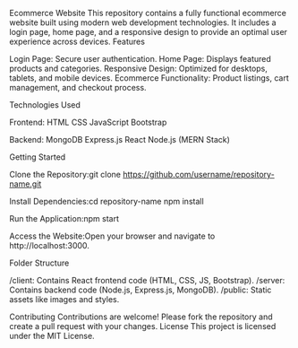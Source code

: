 Ecommerce Website
This repository contains a fully functional ecommerce website built using modern web development technologies. It includes a login page, home page, and a responsive design to provide an optimal user experience across devices.
Features

Login Page: Secure user authentication.
Home Page: Displays featured products and categories.
Responsive Design: Optimized for desktops, tablets, and mobile devices.
Ecommerce Functionality: Product listings, cart management, and checkout process.

Technologies Used

Frontend:
HTML
CSS
JavaScript
Bootstrap


Backend:
MongoDB
Express.js
React
Node.js (MERN Stack)



Getting Started

Clone the Repository:git clone https://github.com/username/repository-name.git


Install Dependencies:cd repository-name
npm install


Run the Application:npm start


Access the Website:Open your browser and navigate to http://localhost:3000.

Folder Structure

/client: Contains React frontend code (HTML, CSS, JS, Bootstrap).
/server: Contains backend code (Node.js, Express.js, MongoDB).
/public: Static assets like images and styles.

Contributing
Contributions are welcome! Please fork the repository and create a pull request with your changes.
License
This project is licensed under the MIT License.
